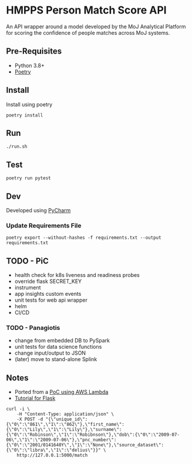 # HMPPS Person Match Score API

An API wrapper around a model developed by the MoJ Analytical Platform for scoring the confidence 
of people matches across MoJ systems.

## Pre-Requisites

* Python 3.8+
* [Poetry](https://python-poetry.org/docs/)

## Install

Install using poetry

`poetry install`

## Run

`./run.sh`

## Test

`poetry run pytest`

## Dev

Developed using [PyCharm](https://www.jetbrains.com/pycharm/download/)

### Update Requirements File

`poetry export --without-hashes -f requirements.txt --output requirements.txt`

## TODO - PiC

- health check for k8s liveness and readiness probes
- override flask SECRET_KEY
- instrument
- app insights custom events
- unit tests for web api wrapper
- helm
- CI/CD

### TODO - Panagiotis
- change from embedded DB to PySpark
- unit tests for data science functions
- change input/output to JSON
- (later) move to stand-alone Splink

## Notes

* Ported from a [PoC using AWS Lambda](https://github.com/moj-analytical-services/pic_scoring_prototype_python)
* [Tutorial for Flask](https://flask.palletsprojects.com/en/2.1.x/tutorial/)

```
curl -i \
    -H "Content-Type: application/json" \
    -X POST -d "{\"unique_id\":{\"0\":\"861\",\"1\":\"862\"},\"first_name\":{\"0\":\"Lily\",\"1\":\"Lily\"},\"surname\":{\"0\":\"Robinson\",\"1\":\"Robibnson\"},\"dob\":{\"0\":\"2009-07-06\",\"1\":\"2009-07-06\"},\"pnc_number\":{\"0\":\"2001/0141640Y\",\"1\":\"None\"},\"source_dataset\":{\"0\":\"libra\",\"1\":\"delius\"}}" \
    http://127.0.0.1:5000/match
```

